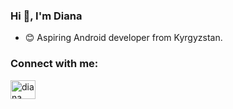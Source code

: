 ### Hi 👋, I'm  Diana 

- :blush: Aspiring Android developer from Kyrgyzstan.

<h3 align="left">Connect with me:</h3>
<p align="left">
<a href="https://linkedin.com/in/Diana Sagyndykova" target="blank"><img align="center" src="https://raw.githubusercontent.com/rahuldkjain/github-profile-readme-generator/master/src/images/icons/Social/linked-in-alt.svg" alt="diana" height="30" width="40" /></a>
</p>
